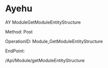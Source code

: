 #     Ayehu


AY ModuleGetModuleEntityStructure

Method: Post

OperationID: Module_GetModuleEntityStructure

EndPoint:

/Api/Module/getModuleEntityStructure
